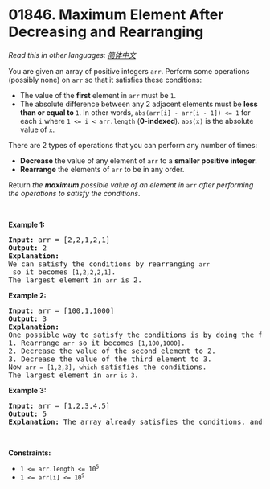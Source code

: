 # 01846. Maximum Element After Decreasing and Rearranging

  _Read this in other languages:_
    [_简体中文_](README.zh-CN.md)

<p>You are given an array of positive integers <code>arr</code>. Perform some operations (possibly none) on <code>arr</code> so that it satisfies these conditions:</p>

<ul>
	<li>The value of the <strong>first</strong> element in <code>arr</code> must be <code>1</code>.</li>
	<li>The absolute difference between any 2 adjacent elements must be <strong>less than or equal to </strong><code>1</code>. In other words, <code>abs(arr[i] - arr[i - 1]) &lt;= 1</code> for each <code>i</code> where <code>1 &lt;= i &lt; arr.length</code> (<strong>0-indexed</strong>). <code>abs(x)</code> is the absolute value of <code>x</code>.</li>
</ul>

<p>There are 2 types of operations that you can perform any number of times:</p>

<ul>
	<li><strong>Decrease</strong> the value of any element of <code>arr</code> to a <strong>smaller positive integer</strong>.</li>
	<li><strong>Rearrange</strong> the elements of <code>arr</code> to be in any order.</li>
</ul>

<p>Return <em>the <strong>maximum</strong> possible value of an element in </em><code>arr</code><em> after performing the operations to satisfy the conditions</em>.</p>

<p>&nbsp;</p>
<p><strong>Example 1:</strong></p>

<pre>
<strong>Input:</strong> arr = [2,2,1,2,1]
<strong>Output:</strong> 2
<strong>Explanation:</strong> 
We can satisfy the conditions by rearranging <code>arr</code> so it becomes <code>[1,2,2,2,1]</code>.
The largest element in <code>arr</code> is 2.
</pre>

<p><strong>Example 2:</strong></p>

<pre>
<strong>Input:</strong> arr = [100,1,1000]
<strong>Output:</strong> 3
<strong>Explanation:</strong> 
One possible way to satisfy the conditions is by doing the following:
1. Rearrange <code>arr</code> so it becomes <code>[1,100,1000]</code>.
2. Decrease the value of the second element to 2.
3. Decrease the value of the third element to 3.
Now <code>arr = [1,2,3], which </code>satisfies the conditions.
The largest element in <code>arr is 3.</code>
</pre>

<p><strong>Example 3:</strong></p>

<pre>
<strong>Input:</strong> arr = [1,2,3,4,5]
<strong>Output:</strong> 5
<strong>Explanation:</strong> The array already satisfies the conditions, and the largest element is 5.
</pre>

<p>&nbsp;</p>
<p><strong>Constraints:</strong></p>

<ul>
	<li><code>1 &lt;= arr.length &lt;= 10<sup>5</sup></code></li>
	<li><code>1 &lt;= arr[i] &lt;= 10<sup>9</sup></code></li>
</ul>
